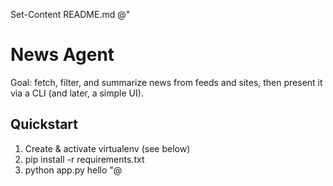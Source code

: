 Set-Content README.md @"
# News Agent

Goal: fetch, filter, and summarize news from feeds and sites, then present it via a CLI (and later, a simple UI).

## Quickstart
1) Create & activate virtualenv (see below)
2) pip install -r requirements.txt
3) python app.py hello
"@
